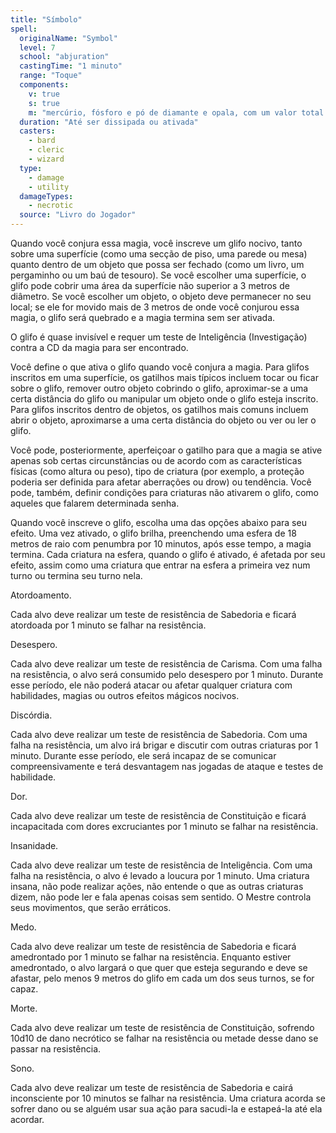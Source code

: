 ```yaml
---
title: "Símbolo"
spell:
  originalName: "Symbol"
  level: 7
  school: "abjuration"
  castingTime: "1 minuto"
  range: "Toque"
  components:
    v: true
    s: true
    m: "mercúrio, fósforo e pó de diamante e opala, com um valor total de, no mínimo, 1.000 po, consumidos pela magia"
  duration: "Até ser dissipada ou ativada"
  casters:
    - bard
    - cleric
    - wizard
  type:
    - damage
    - utility
  damageTypes:
    - necrotic
  source: "Livro do Jogador"
---
```


Quando você conjura essa magia, você inscreve um glifo nocivo, tanto sobre uma superfície (como uma secção de piso, uma parede ou mesa) quanto dentro de um objeto que possa ser fechado (como um livro, um pergaminho ou um baú de tesouro). Se você escolher uma superfície, o glifo pode cobrir uma área da superfície não superior a 3 metros de diâmetro. Se você escolher um objeto, o objeto deve permanecer no seu local; se ele for movido mais de 3 metros de onde você conjurou essa magia, o glifo será quebrado e a magia termina sem ser ativada.

O glifo é quase invisível e requer um teste de Inteligência (Investigação) contra a CD da magia para ser encontrado.

Você define o que ativa o glifo quando você conjura a magia. Para glifos inscritos em uma superfície, os gatilhos mais típicos incluem tocar ou ficar sobre o glifo, remover outro objeto cobrindo o glifo, aproximar-se a uma certa distância do glifo ou manipular um objeto onde o glifo esteja inscrito. Para glifos inscritos dentro de objetos, os gatilhos mais comuns incluem abrir o objeto, aproximarse a uma certa distância do objeto ou ver ou ler o glifo.

Você pode, posteriormente, aperfeiçoar o gatilho para que a magia se ative apenas sob certas circunstâncias ou de acordo com as características físicas (como altura ou peso), tipo de criatura (por exemplo, a proteção poderia ser definida para afetar aberrações ou drow) ou tendência. Você pode, também, definir condições para criaturas não ativarem o glifo, como aqueles que falarem determinada senha.

Quando você inscreve o glifo, escolha uma das opções abaixo para seu efeito. Uma vez ativado, o glifo brilha, preenchendo uma esfera de 18 metros de raio com penumbra por 10 minutos, após esse tempo, a magia termina. Cada criatura na esfera, quando o glifo é ativado, é afetada por seu efeito, assim como uma criatura que entrar na esfera a primeira vez num turno ou termina seu turno nela.

Atordoamento.

Cada alvo deve realizar um teste de resistência de Sabedoria e ficará atordoada por 1 minuto se falhar na resistência.

Desespero.

Cada alvo deve realizar um teste de resistência de Carisma. Com uma falha na resistência, o alvo será consumido pelo desespero por 1 minuto. Durante esse período, ele não poderá atacar ou afetar qualquer criatura com habilidades, magias ou outros efeitos mágicos nocivos.

Discórdia.

Cada alvo deve realizar um teste de resistência de Sabedoria. Com uma falha na resistência, um alvo irá brigar e discutir com outras criaturas por 1 minuto. Durante esse período, ele será incapaz de se comunicar compreensivamente e terá desvantagem nas jogadas de ataque e testes de habilidade.

Dor.

Cada alvo deve realizar um teste de resistência de Constituição e ficará incapacitada com dores excruciantes por 1 minuto se falhar na resistência.

Insanidade.

Cada alvo deve realizar um teste de resistência de Inteligência. Com uma falha na resistência, o alvo é levado a loucura por 1 minuto. Uma criatura insana, não pode realizar ações, não entende o que as outras criaturas dizem, não pode ler e fala apenas coisas sem sentido. O Mestre controla seus movimentos, que serão erráticos.

Medo.

Cada alvo deve realizar um teste de resistência de Sabedoria e ficará amedrontado por 1 minuto se falhar na resistência. Enquanto estiver amedrontado, o alvo largará o que quer que esteja segurando e deve se afastar, pelo menos 9 metros do glifo em cada um dos seus turnos, se for capaz.

Morte.

Cada alvo deve realizar um teste de resistência de Constituição, sofrendo 10d10 de dano necrótico se falhar na resistência ou metade desse dano se passar na resistência.

Sono.

Cada alvo deve realizar um teste de resistência de Sabedoria e cairá inconsciente por 10 minutos se falhar na resistência. Uma criatura acorda se sofrer dano ou se alguém usar sua ação para sacudi-la e estapeá-la até ela acordar.
